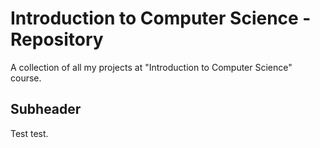 # Introduction to Computer Science - Repository
A collection of all my projects at "Introduction to Computer Science" course.

## Subheader
Test test.
